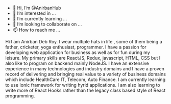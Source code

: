 - 👋 Hi, I’m @AnirbanHub
- 👀 I’m interested in ...
- 🌱 I’m currently learning ...
- 💞️ I’m looking to collaborate on ...
- 📫 How to reach me ...

<!---
AnirbanHub/AnirbanHub is a ✨ special ✨ repository because its `README.md` (this file) appears on your GitHub profile.
You can click the Preview link to take a look at your changes.
--->
Hi I am Anirban Deb Roy. I wear multiple hats in life , some of them being a father, cricketer, yoga enthusiast, programmer. 
I have a passion for developing web application for business as well as for fun during my leisure. 
My primary skills are ReactJS, Redux, javascript, HTML, CSS but I also like to program on backend mainly NodeJS. I have an extensive
experience in many technologies and industry domains and I have a proven record of delivering and bringing real value to a variety of business 
domains which include HealthCare IT, Telecom, Auto Finance.
I am currently learning to use Ionic framework for writing hyrid applications. I am also learning to write more of React Hooks rather than the 
legacy class based style of React programming.
